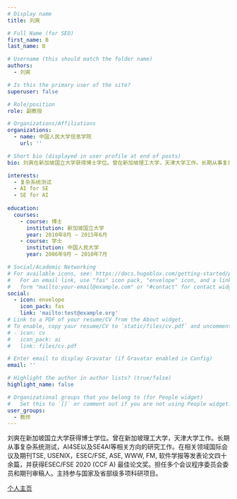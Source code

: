 ```yaml
---
# Display name
title: 刘爽

# Full Name (for SEO)
first_name: B
last_name: B

# Username (this should match the folder name)
authors:
  - 刘爽

# Is this the primary user of the site?
superuser: false

# Role/position
role: 副教授

# Organizations/Affiliations
organizations:
  - name: 中国人民大学信息学院
    url: ''

# Short bio (displayed in user profile at end of posts)
bio: 刘爽在新加坡国立大学获得博士学位。曾在新加坡理工大学，天津大学工作。长期从事复杂系统测试，AI4SE以及SE4AI等相关方向的研究工作。在相关领域国际会议及期刊TSE, USENIX，ESEC/FSE, ASE, WWW, FM, 软件学报等发表论文四十余篇，并获得ESEC/FSE 2020 (CCF A) 最佳论文奖。担任多个会议程序委员会委员和期刊审稿人。主持参与国家及省部级多项科研项目。

interests:
  - 复杂系统测试
  - AI for SE
  - SE for AI
  
education:
  courses:
    - course: 博士
      institution: 新加坡国立大学
      year: 2010年8月 – 2015年6月
    - course: 学士
      institution: 中国人民大学
      year: 2006年9月 – 2010年7月

# Social/Academic Networking
# For available icons, see: https://docs.hugoblox.com/getting-started/page-builder/#icons
#   For an email link, use "fas" icon pack, "envelope" icon, and a link in the
#   form "mailto:your-email@example.com" or "#contact" for contact widget.
social:
  - icon: envelope
    icon_pack: fas
    link: 'mailto:test@example.org'
# Link to a PDF of your resume/CV from the About widget.
# To enable, copy your resume/CV to `static/files/cv.pdf` and uncomment the lines below.
# - icon: cv
#   icon_pack: ai
#   link: files/cv.pdf

# Enter email to display Gravatar (if Gravatar enabled in Config)
email: ''

# Highlight the author in author lists? (true/false)
highlight_name: false

# Organizational groups that you belong to (for People widget)
#   Set this to `[]` or comment out if you are not using People widget.
user_groups:
  - 教师
---
```


刘爽在新加坡国立大学获得博士学位。曾在新加坡理工大学，天津大学工作。长期从事复杂系统测试，AI4SE以及SE4AI等相关方向的研究工作。在相关领域国际会议及期刊TSE, USENIX，ESEC/FSE, ASE, WWW, FM, 软件学报等发表论文四十余篇，并获得ESEC/FSE 2020 (CCF A) 最佳论文奖。担任多个会议程序委员会委员和期刊审稿人。主持参与国家及省部级多项科研项目。

[个人主页](https://liushuangcs.github.io/)
